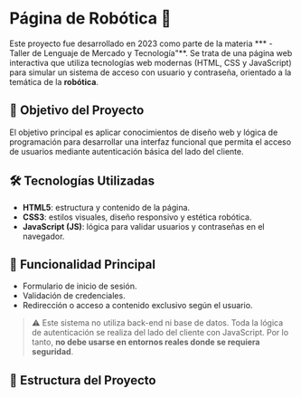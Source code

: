 # Página de Robótica 🤖

Este proyecto fue desarrollado en 2023 como parte de la materia *** - Taller de Lenguaje de Mercado y Tecnología"**. Se trata de una página web interactiva que utiliza tecnologías web modernas (HTML, CSS y JavaScript) para simular un sistema de acceso con usuario y contraseña, orientado a la temática de la **robótica**.

## 🧠 Objetivo del Proyecto

El objetivo principal es aplicar conocimientos de diseño web y lógica de programación para desarrollar una interfaz funcional que permita el acceso de usuarios mediante autenticación básica del lado del cliente.

## 🛠️ Tecnologías Utilizadas

- **HTML5**: estructura y contenido de la página.
- **CSS3**: estilos visuales, diseño responsivo y estética robótica.
- **JavaScript (JS)**: lógica para validar usuarios y contraseñas en el navegador.

## 🔐 Funcionalidad Principal

- Formulario de inicio de sesión.
- Validación de credenciales.
- Redirección o acceso a contenido exclusivo según el usuario.

> ⚠️ Este sistema no utiliza back-end ni base de datos. Toda la lógica de autenticación se realiza del lado del cliente con JavaScript. Por lo tanto, **no debe usarse en entornos reales donde se requiera seguridad**.

## 🧩 Estructura del Proyecto

